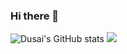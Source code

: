 ### Hi there 👋

<!--
**YiNungTsao/YiNungTsao** is a ✨ _special_ ✨ repository because its `README.md` (this file) appears on your GitHub profile.

Here are some ideas to get you started:

- 🔭 I’m currently working on ...
- 🌱 I’m currently learning ...
- 👯 I’m looking to collaborate on ...
- 🤔 I’m looking for help with ...
- 💬 Ask me about ...
- 📫 How to reach me: ...
- 😄 Pronouns: ...
- ⚡ Fun fact: ...
-->
![Dusai's GitHub stats](https://github-readme-stats.vercel.app/api?username=YiNungTsao&show_icons=true&theme=radical)
![](https://img.shields.io/badge/python-3.9-orange?style=for-the-badge&logo=python&logoColor=orange)
